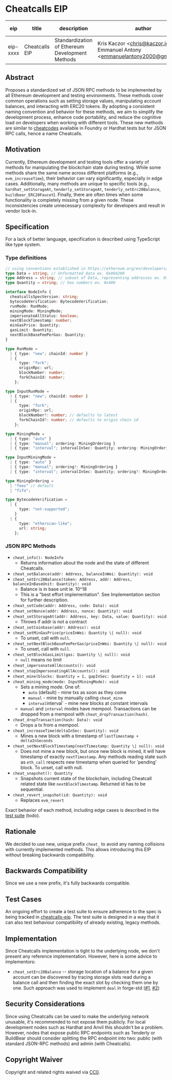 # Cheatcalls EIP

| eip | title          | description | author | type | category  | status | created    | discussions-to |
|-----|----------------|-------------|--------|------|-----------|--------|------------|----------------|
| eip-xxxx | Cheatcalls EIP | Standardization of Ethereum Development Methods | Kris Kaczor \<chris@kaczor.io\>, Emmanuel Antony \<emmanuelantony2000@gmail.com\> | Standards Track | Interface | Draft | 2024-11-12 | <To be submitted after> |

## Abstract

Proposes a standardized set of JSON RPC methods to be implemented by all Ethereum development and testing environments. These methods cover common operations such as setting storage values, manipulating account balances, and interacting with ERC20 tokens. By adopting a consistent naming convention and behavior for these methods, we aim to simplify the development process, enhance code portability, and reduce the cognitive load on developers when working with different tools.
These new methods are similar to [cheatcodes](https://book.getfoundry.sh/forge/cheatcodes) available in Foundry or Hardhat tests but for JSON RPC calls, hence a name Cheatcalls.

## Motivation

Currently, Ethereum development and testing tools offer a variety of methods for manipulating the blockchain state during testing. While some methods share the same name across different platforms (e.g., `evm_increaseTime`), their behavior can vary significantly, especially in edge cases. Additionally, many methods are unique to specific tools (e.g., `hardhat_setStorageAt`, `tenderly_setStorageAt`, `tenderly_setErc20Balance`, `buildbear_ERC20Faucet`). Finally, there are often times when some functionality is completely missing from a given node. These inconsistencies create unnecessary complexity for developers and result in vendor lock-in.

## Specification

For a lack of better language, specification is described using TypeScript like type system.

### Type definitions

```typescript
// using conventions established in https://ethereum.org/en/developers/docs/apis/json-rpc/#conventions
type Data = string; // Unformatted data ex. 0x004200
type Address = string; // subset of Data, representing addresses ex. 0x6b175474e89094c44da98b954eedeac495271d0f
type Quantity = string; // hex numbers ex. 0x400

interface NodeInfo {
  cheatcallsSpecVersion: string;
  bytecodeVerification: BytecodeVerification;
  runMode: RunMode;
  miningMode: MiningMode;
  impersonateAllStatus: boolean;
  nextBlockTimestamp: number;
  minGasPrice: Quantity;
  gasLimit: Quantity;
  nextBlockBaseFeePerGas: Quantity;
}

type RunMode =
  | { type: "new"; chainId: number }
  | {
      type: "fork";
      originRpc: url;
      blockNumber: number;
      forkChainId: number;
    };

type InputRunMode =
  | { type: "new"; chainId: number }
  | {
      type: "fork";
      originRpc: url;
      blockNumber?: number; // defaults to latest
      forkChainId?: number; // defaults to origin chain id
    };

type MiningMode =
  | { type: "auto" }
  | { type: "manual"; ordering: MiningOrdering }
  | { type: "interval"; intervalInSec: Quantity; ordering: MiningOrdering };

type InputMiningMode =
  | { type: "auto" }
  | { type: "manual"; ordering?: MiningOrdering }
  | { type: "interval"; intervalInSec: Quantity; ordering?: MiningOrdering };

type MiningOrdering =
  | "fees" // default
  | "fifo";

type BytecodeVerification =
  | {
      type: "not-supported";
    }
  | {
      type: "etherscan-like";
      url: string;
    };
```

### JSON RPC Methods

* `cheat_info(): NodeInfo`
  * Returns information about the node and the state of different Cheatcalls.
* `cheat_setBalance(addr: Address, balanceInWei: Quantity): void`
* `cheat_setErc20Balance(token: Address, addr: Address, balanceInBaseUnit: Quantity): void`
  * Balance is in base unit ie. 10^18
  * This is a "best effort implementation". See Implementation section for further description.
* `cheat_setCode(addr: Address, code: Data): void`
* `cheat_setNonce(addr: Address, nonce: Quantity): void`
* `cheat_setStorageAt(addr: Address, key: Data, value: Quantity): void`
  * Throws if addr is not a contract
* `cheat_setCoinbase(addr: Address): void`
* `cheat_setMinGasPrice(priceInWei: Quantity \| null): void`
  * To unset, call with `null`.
* `cheat_setNextBlockBaseFeePerGas(priceInWei: Quantity \| null): void`
  * To unset, call with `null`.
* `cheat_setBlockGasLimit(gas: Quantity \| null): void`
  * `null` means no limit
* `cheat_impersonateAllAccounts(): void`
* `cheat_stopImpersonatingAllAccounts(): void`
* `cheat_mine(blocks: Quantity = 1, gapInSec: Quantity = 1): void`
* `cheat_mining_mode(mode: InputMiningMode): void`
  * Sets a mining mode. One of:
    * `auto` (default) - mine txs as soon as they come
    * `manual` - mine by manually calling `cheat_mine`
    * `interval`interval` - mine new blocks at constant intervals
  * `manual` and `interval` modes have mempool. Transactions can be dropped from a mempool with `cheat_dropTransaction(hash)`.
* `cheat_dropTransaction(hash: Data): void`
  * Drops a tx from a mempool.
* `cheat_increaseTime(deltaInSec: Quantity): void`
  * Mines a new block with a timestamp of `lastTimestamp + deltaInSeconds`
* `cheat_setNextBlockTimestamp(nextTimestamp: Quantity \| null): void`
  * Does not mine a new block, but once new block is mined, it will have timestamp of exactly `nextTimestamp`. Any methods reading state such as `eth_call` respects new timestamp when queried for 'pending' block. To unset, call with null.
* `cheat_snapshot(): Quantity`
  * Snapshots current state of the blockchain, including Cheatcall related state like `nextBlockTimestamp`. Returned id has to be sequential.
* `cheat_revert_snapshot(id: Quantity): void`
  * Replaces `evm_revert`

Exact behavior of each method, including edge cases is described in the [test suite](https://github.com/krzkaczor/edi-tests) (todo).

## Rationale

We decided to use new, unique prefix `cheat_` to avoid any naming collisions with currently implemented methods. This allows introducing this EIP without breaking backwards compatibility.

## Backwards Compatibility

Since we use a new prefix, it's fully backwards compatible.

## Test Cases

An ongoing effort to create a test suite to ensure adherence to the spec is being tracked in [cheatcalls-eip](https://github.com/krzkaczor/cheatcalls-eip). The test suite is designed in a way that it can also test behaviour compatibility of already existing, legacy methods.

## Implementation

Since Cheatcalls implementation is tight to the underlying node, we don't present any reference implementation. However, here is some advice to implementors:
* `cheat_setErc20Balance` -- storage location of a balance for a given account can be discovered by tracing storage slots read during a balance call and then finding the exact slot by checking them one by one. Such approach was used to implement `deal` in forge-std ([#1](https://github.com/foundry-rs/forge-std/blob/ee000c6c27859065d7b3da6047345607c1d94a0d/src/StdCheats.sol#L734), [#2](https://github.com/foundry-rs/forge-std/blob/master/src/StdStorage.sol))

## Security Considerations

Since using Cheatcalls can be used to make the underlying network unusable, it's recommended to not expose them publicly. For local development nodes such as Hardhat and Anvil this shouldn't be a problem. However, nodes that expose public RPC endpoints such as Tenderly or BuildBear should consider splitting the RPC endpoint into two: public (with standard JSON-RPC methods) and admin (with Cheatcalls).

## Copyright Waiver

Copyright and related rights waived via [CC0](https://creativecommons.org/publicdomain/zero/1.0/).
